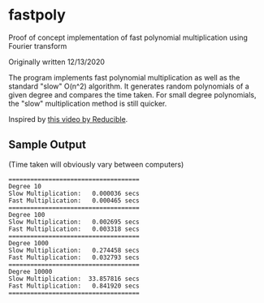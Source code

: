 # fastpoly

Proof of concept implementation of fast polynomial multiplication using Fourier transform

Originally written 12/13/2020

The program implements fast polynomial multiplication as well as the standard "slow" O(n^2) algorithm.
It generates random polynomials of a given degree and compares the time taken.
For small degree polynomials, the "slow" multiplication method is still quicker.

Inspired by [this video by Reducible](https://www.youtube.com/watch?v=h7apO7q16V0).

## Sample Output

(Time taken will obviously vary between computers)

```
====================================
Degree 10
Slow Multiplication:   0.000036 secs
Fast Multiplication:   0.000465 secs
====================================
Degree 100
Slow Multiplication:   0.002695 secs
Fast Multiplication:   0.003318 secs
====================================
Degree 1000
Slow Multiplication:   0.274458 secs
Fast Multiplication:   0.032793 secs
====================================
Degree 10000
Slow Multiplication:  33.857816 secs
Fast Multiplication:   0.841920 secs
====================================
```
